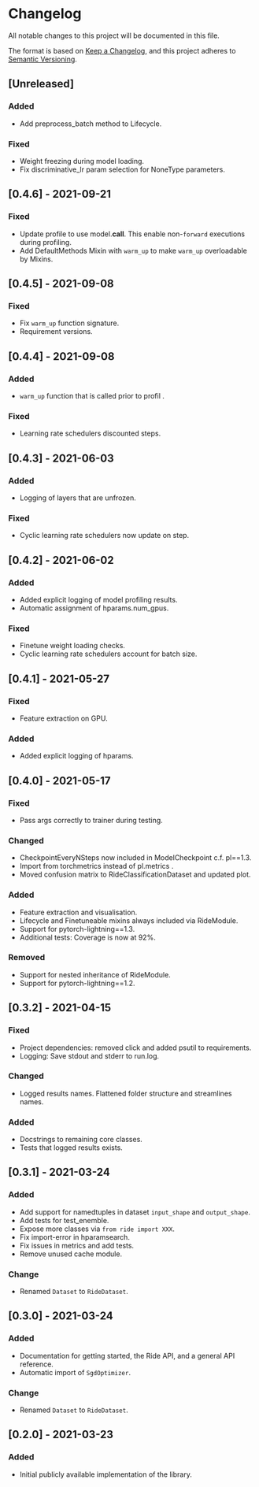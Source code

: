 # Changelog
All notable changes to this project will be documented in this file.

The format is based on [Keep a Changelog](https://keepachangelog.com/en/1.0.0/),
and this project adheres to [Semantic Versioning](https://semver.org/spec/v2.0.0.html).

## [Unreleased]
### Added
- Add preprocess_batch method to Lifecycle.

### Fixed
- Weight freezing during model loading.
- Fix discriminative_lr param selection for NoneType parameters.


## [0.4.6] - 2021-09-21
### Fixed
- Update profile to use model.__call__. This enable non-`forward` executions during profiling.
- Add DefaultMethods Mixin with `warm_up` to make `warm_up` overloadable by Mixins.


## [0.4.5] - 2021-09-08
### Fixed
- Fix `warm_up` function signature.
- Requirement versions.


## [0.4.4] - 2021-09-08
### Added
- `warm_up` function that is called prior to profil .

### Fixed
- Learning rate schedulers discounted steps.


## [0.4.3] - 2021-06-03
### Added
- Logging of layers that are unfrozen.

### Fixed
- Cyclic learning rate schedulers now update on step.


## [0.4.2] - 2021-06-02
### Added
- Added explicit logging of model profiling results.
- Automatic assignment of hparams.num_gpus.

### Fixed
- Finetune weight loading checks.
- Cyclic learning rate schedulers account for batch size.


## [0.4.1] - 2021-05-27
### Fixed
- Feature extraction on GPU.

### Added
- Added explicit logging of hparams.


## [0.4.0] - 2021-05-17
### Fixed
- Pass args correctly to trainer during testing.

### Changed
- CheckpointEveryNSteps now included in ModelCheckpoint c.f. pl==1.3.
- Import from torchmetrics instead of pl.metrics .
- Moved confusion matrix to RideClassificationDataset and updated plot.

### Added
- Feature extraction and visualisation.
- Lifecycle and Finetuneable mixins always included via RideModule.
- Support for pytorch-lightning==1.3.
- Additional tests: Coverage is now at 92%.

### Removed
- Support for nested inheritance of RideModule.
- Support for pytorch-lightning==1.2.


## [0.3.2] - 2021-04-15
### Fixed
- Project dependencies: removed click and added psutil to requirements.
- Logging: Save stdout and stderr to run.log.

### Changed
- Logged results names. Flattened folder structure and streamlines names.

### Added
- Docstrings to remaining core classes.
- Tests that logged results exists.


## [0.3.1] - 2021-03-24
### Added
- Add support for namedtuples in dataset `input_shape` and `output_shape`.
- Add tests for test_enemble.
- Expose more classes via `from ride import XXX`.
- Fix import-error in hparamsearch.
- Fix issues in metrics and add tests.
- Remove unused cache module.

### Change
- Renamed `Dataset` to `RideDataset`.


## [0.3.0] - 2021-03-24
### Added
- Documentation for getting started, the Ride API, and a general API reference.
- Automatic import of `SgdOptimizer`.

### Change
- Renamed `Dataset` to `RideDataset`.


## [0.2.0] - 2021-03-23
### Added
- Initial publicly available implementation of the library.
